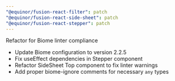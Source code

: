 ```yaml
---
"@equinor/fusion-react-filter": patch
"@equinor/fusion-react-side-sheet": patch
"@equinor/fusion-react-stepper": patch
---
```


Refactor for Biome linter compliance

- Update Biome configuration to version 2.2.5
- Fix useEffect dependencies in Stepper component
- Refactor SideSheet Top component to fix linter warnings
- Add proper biome-ignore comments for necessary `any` types
